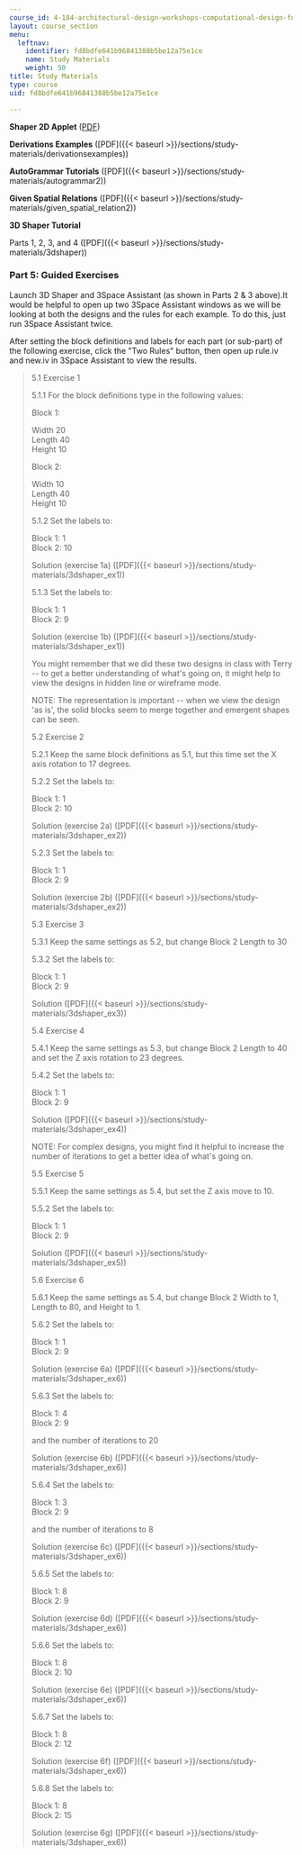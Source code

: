 ```yaml
---
course_id: 4-184-architectural-design-workshops-computational-design-for-housing-spring-2002
layout: course_section
menu:
  leftnav:
    identifier: fd8bdfe641b96841388b5be12a75e1ce
    name: Study Materials
    weight: 50
title: Study Materials
type: course
uid: fd8bdfe641b96841388b5be12a75e1ce

---
```


**Shaper 2D Applet** ([PDF](http://www.designmasala.com/miri/resume/docs/dcc04_paper.pdf))

**Derivations Examples** ([PDF]({{< baseurl >}}/sections/study-materials/derivationsexamples))

**AutoGrammar Tutorials** ([PDF]({{< baseurl >}}/sections/study-materials/autogrammar2))

**Given Spatial Relations** ([PDF]({{< baseurl >}}/sections/study-materials/given_spatial_relation2))

**3D Shaper Tutorial**

Parts 1, 2, 3, and 4 ([PDF]({{< baseurl >}}/sections/study-materials/3dshaper))

### Part 5: Guided Exercises

Launch 3D Shaper and 3Space Assistant (as shown in Parts 2 & 3 above).It would be helpful to open up two 3Space Assistant windows as we will be looking at both the designs and the rules for each example. To do this, just run 3Space Assistant twice.

After setting the block definitions and labels for each part (or sub-part) of the following exercise, click the "Two Rules" button, then open up rule.iv and new.iv in 3Space Assistant to view the results.

> 5.1 Exercise 1
> 
> 5.1.1 For the block definitions type in the following values:
> 
> Block 1:
> 
> Width 20  
> Length 40  
> Height 10
> 
> Block 2:
> 
> Width 10  
> Length 40  
> Height 10
> 
> 5.1.2 Set the labels to:
> 
> Block 1: 1  
> Block 2: 10
> 
> Solution (exercise 1a) ([PDF]({{< baseurl >}}/sections/study-materials/3dshaper_ex1))
> 
> 5.1.3 Set the labels to:
> 
> Block 1: 1  
> Block 2: 9
> 
> Solution (exercise 1b) ([PDF]({{< baseurl >}}/sections/study-materials/3dshaper_ex1))
> 
> You might remember that we did these two designs in class with Terry -- to get a better understanding of what's going on, it might help to view the designs in hidden line or wireframe mode.
> 
> NOTE: The representation is important -- when we view the design 'as is', the solid blocks seem to merge together and emergent shapes can be seen.
> 
> 5.2 Exercise 2
> 
> 5.2.1 Keep the same block definitions as 5.1, but this time set the X axis rotation to 17 degrees.
> 
> 5.2.2 Set the labels to:
> 
> Block 1: 1  
> Block 2: 10
> 
> Solution (exercise 2a) ([PDF]({{< baseurl >}}/sections/study-materials/3dshaper_ex2))
> 
> 5.2.3 Set the labels to:
> 
> Block 1: 1  
> Block 2: 9
> 
> Solution (exercise 2b) ([PDF]({{< baseurl >}}/sections/study-materials/3dshaper_ex2))
> 
> 5.3 Exercise 3
> 
> 5.3.1 Keep the same settings as 5.2, but change Block 2 Length to 30
> 
> 5.3.2 Set the labels to:
> 
> Block 1: 1  
> Block 2: 9
> 
> Solution ([PDF]({{< baseurl >}}/sections/study-materials/3dshaper_ex3))
> 
> 5.4 Exercise 4
> 
> 5.4.1 Keep the same settings as 5.3, but change Block 2 Length to 40 and set the Z axis rotation to 23 degrees.
> 
> 5.4.2 Set the labels to:
> 
> Block 1: 1  
> Block 2: 9
> 
> Solution ([PDF]({{< baseurl >}}/sections/study-materials/3dshaper_ex4))
> 
> NOTE: For complex designs, you might find it helpful to increase the number of iterations to get a better idea of what's going on.
> 
> 5.5 Exercise 5
> 
> 5.5.1 Keep the same settings as 5.4, but set the Z axis move to 10.
> 
> 5.5.2 Set the labels to:
> 
> Block 1: 1  
> Block 2: 9
> 
> Solution ([PDF]({{< baseurl >}}/sections/study-materials/3dshaper_ex5))
> 
> 5.6 Exercise 6
> 
> 5.6.1 Keep the same settings as 5.4, but change Block 2 Width to 1, Length to 80, and Height to 1.
> 
> 5.6.2 Set the labels to:
> 
> Block 1: 1  
> Block 2: 9
> 
> Solution (exercise 6a) ([PDF]({{< baseurl >}}/sections/study-materials/3dshaper_ex6))
> 
> 5.6.3 Set the labels to:
> 
> Block 1: 4  
> Block 2: 9
> 
> and the number of iterations to 20
> 
> Solution (exercise 6b) ([PDF]({{< baseurl >}}/sections/study-materials/3dshaper_ex6))
> 
> 5.6.4 Set the labels to:
> 
> Block 1: 3  
> Block 2: 9
> 
> and the number of iterations to 8
> 
> Solution (exercise 6c) ([PDF]({{< baseurl >}}/sections/study-materials/3dshaper_ex6))
> 
> 5.6.5 Set the labels to:
> 
> Block 1: 8  
> Block 2: 9
> 
> Solution (exercise 6d) ([PDF]({{< baseurl >}}/sections/study-materials/3dshaper_ex6))
> 
> 5.6.6 Set the labels to:
> 
> Block 1: 8  
> Block 2: 10
> 
> Solution (exercise 6e) ([PDF]({{< baseurl >}}/sections/study-materials/3dshaper_ex6))
> 
> 5.6.7 Set the labels to:
> 
> Block 1: 8  
> Block 2: 12
> 
> Solution (exercise 6f) ([PDF]({{< baseurl >}}/sections/study-materials/3dshaper_ex6))
> 
> 5.6.8 Set the labels to:
> 
> Block 1: 8  
> Block 2: 15
> 
> Solution (exercise 6g) ([PDF]({{< baseurl >}}/sections/study-materials/3dshaper_ex6))